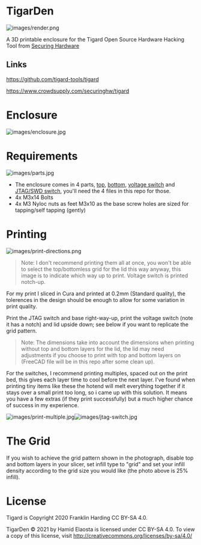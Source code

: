 # TigarDen

![images/render.png](images/render.png)

A 3D printable enclosure for the Tigard Open Source Hardware Hacking Tool from [Securing Hardware](https://securinghardware.com/)

## Links
https://github.com/tigard-tools/tigard

https://www.crowdsupply.com/securinghw/tigard

# Enclosure

![images/enclosure.jpg](images/enclosure.jpg)

# Requirements

![images/parts.jpg](images/parts.jpg)

* The enclosure comes in 4 parts, [top](Lid.stl), [bottom](Base.stl), [voltage switch](VoltageSwitchNotched.stl) and [JTAG/SWD switch](JTAGSwitch.stl), you'll need the 4 files in this repo for those.
* 4x M3x14 Bolts 
* 4x M3 Nyloc nuts as feet M3x10 as the base screw holes are sized for tapping/self tapping (gently)

# Printing

![images/print-directions.png](images/print-directions.png)

> Note: I don't recommend printing them all at once, you won't be able to select the top/bottomless grid for the lid this way anyway, this image is to indicate which way up to print. Voltage switch is printed notch-up.

For my print I sliced in Cura and printed at 0.2mm (Standard quality), the tolerences in the design should be enough to allow for some variation in print quality.

Print the JTAG switch and base right-way-up, print the voltage switch (note it has a notch) and lid upside down; see below if you want to replicate the grid pattern.

> Note: The dimensions take into account the dimensions when printing without top and bottom layers for the lid, the lid may need adjustments if you choose to print with top and bottom layers on (FreeCAD file will be in this repo after some clean up).

For the switches, I recommend printing multiples, spaced out on the print bed, this gives each layer time to cool before the next layer. I've found when printing tiny items like these the hotend will melt everything together if it stays over a small print too long, so i came up with this solution. It means you have a few extras (if they print successfully) but a much higher chance of success in my experience.

![images/print-multiple.jpg](images/print-multiple.jpg)![images/jtag-switch.jpg](images/jtag-switch.jpg)

# The Grid

If you wish to achieve the grid pattern shown in the photograph, disable top and bottom layers in your slicer, set infill type to "grid" and set your infill density according to the grid size you would like (the photo above is 25% infill).

# License

Tigard is Copyright 2020 Franklin Harding CC BY-SA 4.0.

TigarDen © 2021 by Hamid Elaosta is licensed under CC BY-SA 4.0. To view a copy of this license, visit http://creativecommons.org/licenses/by-sa/4.0/
